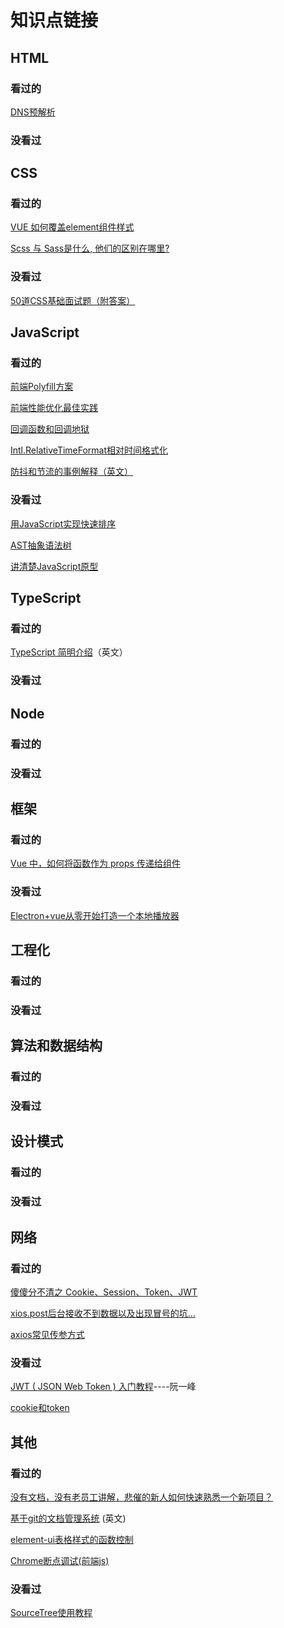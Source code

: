# 知识点链接

## HTML

### 看过的

[DNS预解析](https://www.xuanfengge.com/dns-prefetching-analysis.html)

### 没看过



## CSS

### 看过的

[VUE 如何覆盖element组件样式](https://www.cnblogs.com/webARM/p/12443518.html)

[Scss 与 Sass是什么, 他们的区别在哪里? ](https://www.cnblogs.com/jeacy/p/9776479.html)

### 没看过

[50道CSS基础面试题（附答案）](https://segmentfault.com/a/1190000013325778)



## JavaScript

### 看过的

[前端Polyfill方案](https://zhuanlan.zhihu.com/p/27777995)

[前端性能优化最佳实践](https://csspod.com/frontend-performance-best-practices/#content-http)

[回调函数和回调地狱](https://segmentfault.com/a/1190000009644973)

[Intl.RelativeTimeFormat相对时间格式化](http://www.deathghost.cn/article/javascript/53)

[防抖和节流的事例解释（英文）](https://css-tricks.com/debouncing-throttling-explained-examples/)

### 没看过

[用JavaScript实现快速排序](https://segmentfault.com/a/1190000037611587)

[AST抽象语法树](https://segmentfault.com/a/1190000016231512)

[讲清楚JavaScript原型](https://juejin.im/post/6844904053651030030)



## TypeScript

### 看过的

[TypeScript 简明介绍](https://www.warambil.com/typescript-why-is-so-important)（英文）

### 没看过



## Node

### 看过的



### 没看过



## 框架

### 看过的

[Vue 中，如何将函数作为 props 传递给组件](https://developer.51cto.com/art/202005/616298.htm)

### 没看过

[Electron+vue从零开始打造一个本地播放器](https://segmentfault.com/a/1190000037613988)

## 工程化

### 看过的



### 没看过



## 算法和数据结构

### 看过的



### 没看过



## 设计模式

### 看过的



### 没看过



## 网络

### 看过的

[傻傻分不清之 Cookie、Session、Token、JWT](https://juejin.im/post/6844904034181070861#heading-12)

[xios.post后台接收不到数据以及出现冒号的坑...](https://blog.csdn.net/Daisy_1/article/details/98083493)

[axios常见传参方式](https://blog.csdn.net/qq_31837621/article/details/80688854)

### 没看过

[JWT ( JSON Web Token ) 入门教程](http://www.ruanyifeng.com/blog/2018/07/json_web_token-tutorial.html)----阮一峰

[cookie和token](https://www.jianshu.com/p/ce9802589143)

## 其他

### 看过的

[没有文档，没有老员工讲解，悲催的新人如何快速熟悉一个新项目？](https://juejin.im/entry/6844903766966157320)

[基于git的文档管理系统](https://www.bit-101.com/blog/2020/09/git-based-wiki/) (英文)

[element-ui表格样式的函数控制](https://www.cnblogs.com/steamed-twisted-roll/p/9120924.html)

[Chrome断点调试(前端js)](https://blog.csdn.net/zam183/article/details/89468157)



### 没看过

[SourceTree使用教程](https://www.jianshu.com/p/6b5ed581b158)

